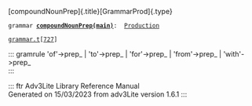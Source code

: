 [compoundNounPrep]{.title}[GrammarProd]{.type}

`grammar `**[`compoundNounPrep(main)`](../object/compoundNounPrep(main).html)**` :   `[`Production`](../object/Production.html)

[`grammar.t`](../file/grammar.t.html)`[`[`727`](../source/grammar.t.html#727)`]`

::: gramrule
\'of\'-\>prep\_ \| \'to\'-\>prep\_ \| \'for\'-\>prep\_ \|
\'from\'-\>prep\_ \| \'with\'-\>prep\_\
:::

::: ftr
Adv3Lite Library Reference Manual\
Generated on 15/03/2023 from adv3Lite version 1.6.1
:::
